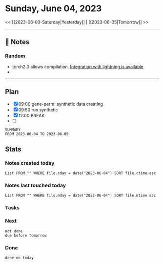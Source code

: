


# Sunday, June 04, 2023

<< [[2023-06-03-Saturday|Yesterday]] | [[2023-06-05|Tomorrow]] >>

---

## 📝 Notes


### Random
- torch2.0 allows compilation. [Integration with lightning is available](https://lightning.ai/pages/blog/training-compiled-pytorch-2.0-with-pytorch-lightning/)
- 



---
## Plan

- [x] 09:00 gene-perm: synthetic data creating
- [x] 09:50 run synthetic
- [x] 12:00 BREAK
- [ ] 




```toggl
SUMMARY
FROM 2023-06-04 TO 2023-06-05
```




## Stats


### Notes created today
```dataview
List FROM "" WHERE file.cday = date("2023-06-04") SORT file.ctime asc
```

### Notes last touched today
```dataview
List FROM "" WHERE file.mday = date("2023-06-04") SORT file.mtime asc
```



### Tasks

### Next

```tasks
not done 
due before tomorrow
```

### Done

```tasks
done on today
```
